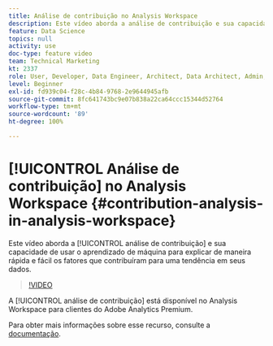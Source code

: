 ```yaml
---
title: Análise de contribuição no Analysis Workspace
description: Este vídeo aborda a análise de contribuição e sua capacidade de usar o aprendizado de máquina para explicar de maneira rápida e fácil os fatores que contribuíram para uma tendência em seus dados.
feature: Data Science
topics: null
activity: use
doc-type: feature video
team: Technical Marketing
kt: 2337
role: User, Developer, Data Engineer, Architect, Data Architect, Admin, Leader
level: Beginner
exl-id: fd939c04-f28c-4b84-9768-2e9644945afb
source-git-commit: 8fc641743bc9e07b838a22ca64ccc15344d52764
workflow-type: tm+mt
source-wordcount: '89'
ht-degree: 100%

---
```


# [!UICONTROL Análise de contribuição] no Analysis Workspace {#contribution-analysis-in-analysis-workspace}

Este vídeo aborda a [!UICONTROL análise de contribuição] e sua capacidade de usar o aprendizado de máquina para explicar de maneira rápida e fácil os fatores que contribuíram para uma tendência em seus dados.

>[!VIDEO](https://video.tv.adobe.com/v/30767/?quality=12&learn=on&captions=por_br)

A [!UICONTROL análise de contribuição] está disponível no Analysis Workspace para clientes do Adobe Analytics Premium.

Para obter mais informações sobre esse recurso, consulte a [documentação](https://experienceleague.adobe.com/docs/analytics/analyze/analysis-workspace/virtual-analyst/anomaly-detection/anomaly-detection.html?lang=pt-BR).
